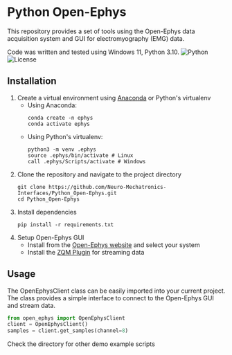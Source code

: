# Python Open-Ephys

This repository provides a set of tools using the Open-Ephys data acquisition system and GUI for electromyography (EMG) data.

<!-- ![intan_logo.png](/assets/intan_logo.png) -->


Code was written and tested using Windows 11, Python 3.10.
![Python](https://img.shields.io/badge/python-3.10-blue)
![License](https://img.shields.io/badge/license-MIT-green)

## Installation

1. Create a virtual environment using [Anaconda](https://www.anaconda.com/products/distribution) or Python's virtualenv
   - Using Anaconda:
      ~~~
      conda create -n ephys
      conda activate ephys
      ~~~
   - Using Python's virtualenv:
     ~~~
     python3 -m venv .ephys
     source .ephys/bin/activate # Linux
     call .ephys/Scripts/activate # Windows
     ~~~
2. Clone the repository and navigate to the project directory
   ~~~
   git clone https://github.com/Neuro-Mechatronics-Interfaces/Python_Open-Ephys.git
   cd Python_Open-Ephys
   ~~~
3. Install dependencies
    ~~~
    pip install -r requirements.txt
    ~~~
4. Setup Open-Ephys GUI 
    - Install from the [Open-Ephys website](https://open-ephys.org/gui) and select your system 
    - Install the [ZQM Plugin](https://open-ephys.github.io/gui-docs/User-Manual/Plugins/ZMQ-Interface.html) for streaming data

## Usage

The OpenEphysClient class can be easily imported into your current project. The class provides a simple interface to connect to the Open-Ephys GUI and stream data.

```python
from open_ephys import OpenEphysClient
client = OpenEphysClient()
samples = client.get_samples(channel=8)
```
Check the directory for other demo example scripts
